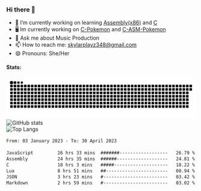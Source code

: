 ### Hi there 👋

- 🔭 I’m currently working on learning [Assembly(x86)](https://github.com/SkylarPlayz348/Assembly-Coding) and [C](https://github.com/SkylarPlayz348/C-Coding)
- 🖥 Im currently working on [C-Pokemon](https://github.com/SkylarPlayz348/C-Pokemon) and [C-ASM-Pokemon](https://github.com/SkylarPlayz348/C-ASM-Pokemon)
- 💬 Ask me about Music Production
- 📫 How to reach me: skylarplayz348@gmail.com
- 😄 Pronouns: She/Her

#### Stats:
![Snake](https://raw.githubusercontent.com/Skylarplayz348/Skylarplayz348/snake/github-contribution-grid-snake-dark.svg)
<br>
![GitHub stats](https://github-readme-stats.vercel.app/api?username=skylarplayz348&count_private=true&show_icons=true&theme=omni)
<br>
![Top Langs](https://github-readme-stats.vercel.app/api/top-langs/?username=skylarplayz348&layout=compact&theme=omni)
<!--START_SECTION:waka-->

```text
From: 03 January 2023 - To: 30 April 2023

JavaScript         26 hrs 33 mins  #######------------------   26.79 %
Assembly           24 hrs 35 mins  ######-------------------   24.81 %
C                  18 hrs 3 mins   #####--------------------   18.22 %
Lua                8 hrs 51 mins   ##-----------------------   08.94 %
JSON               3 hrs 23 mins   #------------------------   03.42 %
Markdown           2 hrs 59 mins   #------------------------   03.02 %
```

<!--END_SECTION:waka-->
